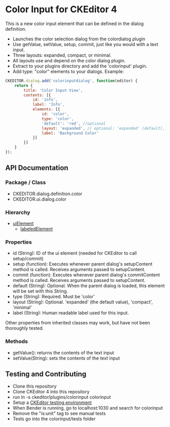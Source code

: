 # Color Input for CKEditor 4

This is a new color input element that can be defined in the dialog definition.

*  Launches the color selection dialog from the colordialog plugin
*  Use getValue, setValue, setup, commit, just like you would with a text input.
*  Three layouts: expanded, compact, or minimal.
*  All layouts use and depend on the color dialog plugin.
*  Extract to your plugins directory and add the 'colorinput' plugin.
*  Add type: "color" elements to your dialogs. Example:

```javascript
CKEDITOR.dialog.add('colorinputdialog', function(editor) {
    return {
        title: 'Color Input View',
        contents: [{
            id: 'info',
            label: 'Info',
            elements: [{
                id: 'color',
                type: 'color',
                'default': 'red', //optional
                layout: 'expanded', // optional: 'expanded' (default), 'compact', or 'minimal'
                label: 'Background Color'
            }]
        }]
    }
});
```

## API Documentation

### Package / Class

* CKEDITOR.dialog.definition.color
* CKEDITOR.ui.dialog.color

### Hierarchy

- [uiElement](https://ckeditor.com/docs/ckeditor4/latest/api/CKEDITOR_dialog_definition_uiElement.html)
  - [labeledElement](https://ckeditor.com/docs/ckeditor4/latest/api/CKEDITOR_dialog_definition_labeledElement.html)

### Properties

* id (String): ID of the ui element (needed for CKEditor to call setup/commit)
* setup (function): Executes whenever parent dialog's setupContent method is called. Receives arguments passed to setupContent.
* commit (function): Executes whenever parent dialog's commitContent method is called. Receives arguments passed to setupContent.
* default (String): Optional. When the parent dialog is loaded, this element will be set with this String.
* type (String): Required. Must be 'color'
* layout (String): Optional. 'expanded' (the default value), 'compact', 'minimal'
* label (String): Human readable label used for this input.

Other properties from inherited classes may work, but have not been thoroughly tested.

### Methods

* getValue(): returns the contents of the text input
* setValue(String): sets the contents of the text input

## Testing and Contributing

* Clone this repository
* Clone CKEditor 4 into this repository
* run ln -s ckeditor/plugins/colorinput colorinput
* Setup a [CKEditor testing environment](https://ckeditor.com/docs/ckeditor4/latest/guide/dev_tests.html)
* When Bender is running, go to localhost:1030 and search for colorinput
* Remove the "is:unit" tag to see manual tests
* Tests go into the colorinput/tests folder